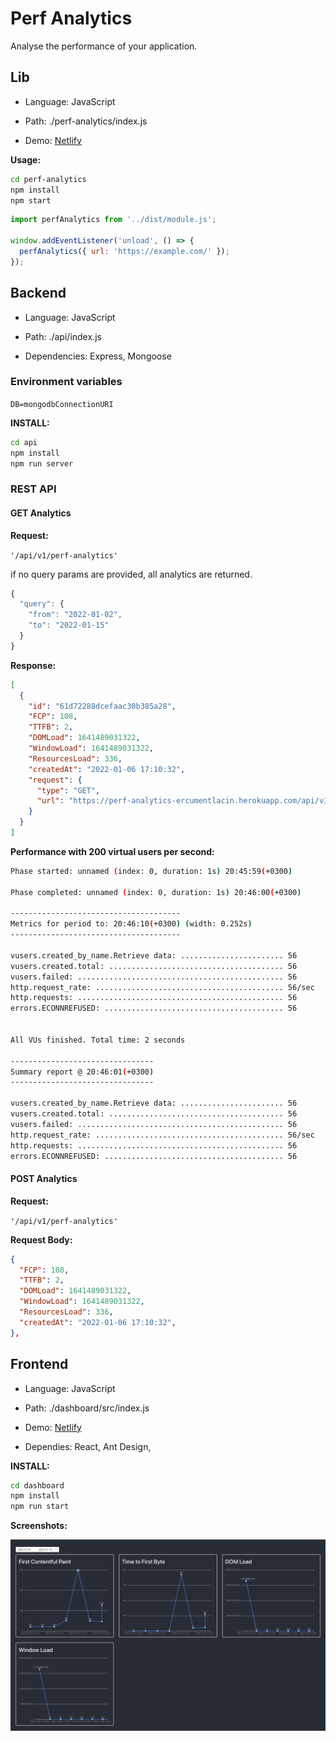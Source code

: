 # Perf Analytics

Analyse the performance of your application.

## Lib

- Language: JavaScript

- Path: ./perf-analytics/index.js

- Demo: [Netlify](https://hopeful-heisenberg-004be0.netlify.app/)

**Usage:**

```bash
cd perf-analytics
npm install
npm start
```

```js
import perfAnalytics from '../dist/module.js';

window.addEventListener('unload', () => {
  perfAnalytics({ url: 'https://example.com/' });
});
```

## Backend

- Language: JavaScript

- Path: ./api/index.js

- Dependencies: Express, Mongoose

### Environment variables

`DB=mongodbConnectionURI`

**INSTALL:**

```bash
cd api
npm install
npm run server
```

### REST API

#### GET Analytics

**Request:**

`'/api/v1/perf-analytics'`

if no query params are provided, all analytics are returned.

```js
{
  "query": {
    "from": "2022-01-02",
    "to": "2022-01-15"
  }
}
```

**Response:**

```json
[
  {
    "id": "61d72288dcefaac30b385a28",
    "FCP": 108,
    "TTFB": 2,
    "DOMLoad": 1641489031322,
    "WindowLoad": 1641489031322,
    "ResourcesLoad": 336,
    "createdAt": "2022-01-06 17:10:32",
    "request": {
      "type": "GET",
      "url": "https://perf-analytics-ercumentlacin.herokuapp.com/api/v1/perf-analytics/61d72288dcefaac30b385a28"
    }
  }
]
```

**Performance with 200 virtual users per second:**

```bash
Phase started: unnamed (index: 0, duration: 1s) 20:45:59(+0300)

Phase completed: unnamed (index: 0, duration: 1s) 20:46:00(+0300)

--------------------------------------
Metrics for period to: 20:46:10(+0300) (width: 0.252s)
--------------------------------------

vusers.created_by_name.Retrieve data: ....................... 56
vusers.created.total: ....................................... 56
vusers.failed: .............................................. 56
http.request_rate: .......................................... 56/sec
http.requests: .............................................. 56
errors.ECONNREFUSED: ........................................ 56


All VUs finished. Total time: 2 seconds

--------------------------------
Summary report @ 20:46:01(+0300)
--------------------------------

vusers.created_by_name.Retrieve data: ....................... 56
vusers.created.total: ....................................... 56
vusers.failed: .............................................. 56
http.request_rate: .......................................... 56/sec
http.requests: .............................................. 56
errors.ECONNREFUSED: ........................................ 56
```

#### POST Analytics

**Request:**

`'/api/v1/perf-analytics'`

**Request Body:**

```json
{
  "FCP": 108,
  "TTFB": 2,
  "DOMLoad": 1641489031322,
  "WindowLoad": 1641489031322,
  "ResourcesLoad": 336,
  "createdAt": "2022-01-06 17:10:32",
},
```

## Frontend

- Language: JavaScript

- Path: ./dashboard/src/index.js

- Demo: [Netlify](https://61d715a66f07b10008be446e--musing-lalande-b7546a.netlify.app/)

- Dependies: React, Ant Design,

**INSTALL:**

```bash
cd dashboard
npm install
npm run start
```

**Screenshots:**

![Perf](./ss.png)
